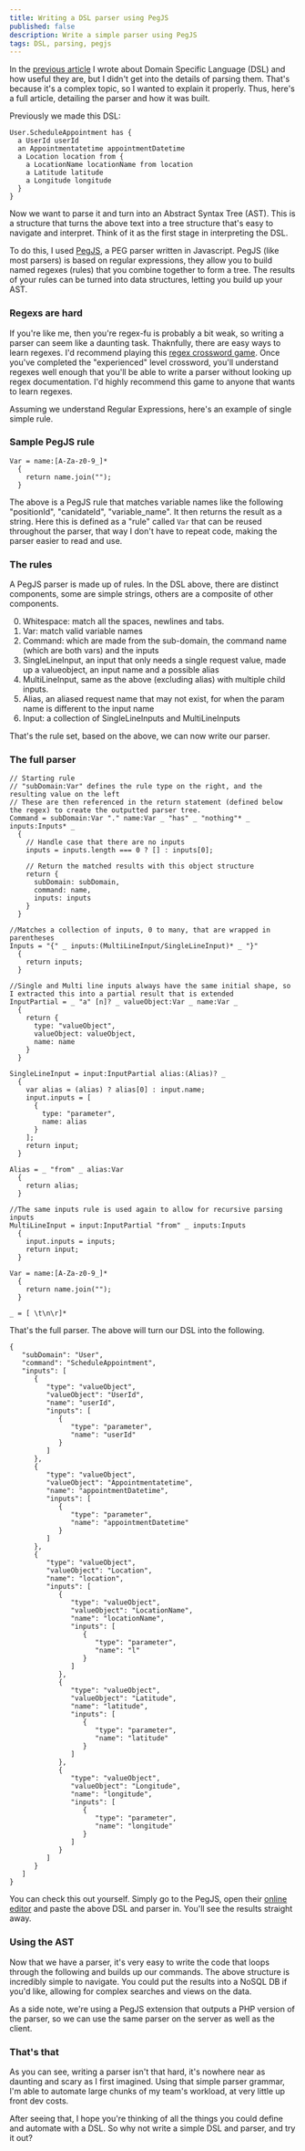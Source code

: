 ```yaml
---
title: Writing a DSL parser using PegJS
published: false
description: Write a simple parser using PegJS
tags: DSL, parsing, pegjs
---
```


In the [previous article](/blog/write-dsls-and-code-faster/) I wrote about Domain Specific Language (DSL) and how useful they are, but I didn't get into the details of parsing them. That's because it's a complex topic, so I wanted to explain it properly. Thus, here's a full article, detailing the parser and how it was built.

Previously we made this DSL:
```
User.ScheduleAppointment has { 
  a UserId userId 
  an Appointmentatetime appointmentDatetime
  a Location location from {
    a LocationName locationName from location
    a Latitude latitude
    a Longitude longitude
  }
}
```

Now we want to parse it and turn into an Abstract Syntax Tree (AST). This is a structure that turns the above text into a tree structure that's easy to navigate and interpret. Think of it as the first stage in interpreting the DSL.

To do this, I used [PegJS](http://pegjs.org/), a PEG parser written in Javascript. PegJS (like most parsers) is based on regular expressions, they allow you to build named regexes (rules) that you combine together to form a tree. The results of your rules can be turned into data structures, letting you build up your AST.

### Regexs are hard
If you're like me, then you're regex-fu is probably a bit weak, so writing a parser can seem like a daunting task. Thaknfully, there are easy ways to learn regexes. I'd recommend playing this [regex crossword game](https://regexcrossword.com/). Once you've completed the "experienced" level crossword, you'll understand regexes well enough that you'll be able to write a parser without looking up regex documentation. I'd highly recommend this game to anyone that wants to learn regexes.

Assuming we understand Regular Expressions, here's an example of single simple rule.

### Sample PegJS rule
```
Var = name:[A-Za-z0-9_]*
  {
    return name.join("");
  }
```

The above is a PegJS rule that matches variable names like the following "positionId", "canidateId", "variable_name".
It then returns the result as a string. Here this is defined as a "rule" called `Var` that can be reused throughout the parser, that way I don't have to repeat code, making the parser easier to read and use.

### The rules
A PegJS parser is made up of rules. In the DSL above, there are distinct components, some are simple strings, others are a composite of other components.

0. Whitespace: match all the spaces, newlines and tabs.
0. Var: match valid variable names
0. Command: which are made from the sub-domain, the command name (which are both vars) and the inputs
0. SingleLineInput, an input that only needs a single request value, made up a valueobject, an input name and a possible alias
0. MultiLineInput, same as the above (excluding alias) with multiple child inputs.
0. Alias, an aliased request name that may not exist, for when the param name is different to the input name
0. Input: a collection of SingleLineInputs and MultiLineInputs

That's the rule set, based on the above, we can now write our parser.

### The full parser

```
// Starting rule
// "subDomain:Var" defines the rule type on the right, and the resulting value on the left
// These are then referenced in the return statement (defined below the regex) to create the outputted parser tree.
Command = subDomain:Var "." name:Var _ "has" _ "nothing"* _ inputs:Inputs* _
  {
    // Handle case that there are no inputs
    inputs = inputs.length === 0 ? [] : inputs[0];

    // Return the matched results with this object structure
    return {
      subDomain: subDomain,
      command: name,
      inputs: inputs
    }
  }
 
//Matches a collection of inputs, 0 to many, that are wrapped in parentheses
Inputs = "{" _ inputs:(MultiLineInput/SingleLineInput)* _ "}"
  {
    return inputs;
  }

//Single and Multi line inputs always have the same initial shape, so I extracted this into a partial result that is extended
InputPartial = _ "a" [n]? _ valueObject:Var _ name:Var _
  {
    return {
      type: "valueObject",
      valueObject: valueObject,
      name: name
    }
  }

SingleLineInput = input:InputPartial alias:(Alias)? _
  {
    var alias = (alias) ? alias[0] : input.name;
    input.inputs = [
      {
        type: "parameter",
        name: alias
      }	
    ];
    return input;
  }
    
Alias = _ "from" _ alias:Var 
  {
    return alias;
  }
  
//The same inputs rule is used again to allow for recursive parsing inputs
MultiLineInput = input:InputPartial "from" _ inputs:Inputs
  {
    input.inputs = inputs;
    return input;
  }

Var = name:[A-Za-z0-9_]*
  {
    return name.join("");
  }

_ = [ \t\n\r]*
```

That's the full parser. The above will turn our DSL into the following.

```
{
   "subDomain": "User",
   "command": "ScheduleAppointment",
   "inputs": [
      {
         "type": "valueObject",
         "valueObject": "UserId",
         "name": "userId",
         "inputs": [
            {
               "type": "parameter",
               "name": "userId"
            }
         ]
      },
      {
         "type": "valueObject",
         "valueObject": "Appointmentatetime",
         "name": "appointmentDatetime",
         "inputs": [
            {
               "type": "parameter",
               "name": "appointmentDatetime"
            }
         ]
      },
      {
         "type": "valueObject",
         "valueObject": "Location",
         "name": "location",
         "inputs": [
            {
               "type": "valueObject",
               "valueObject": "LocationName",
               "name": "locationName",
               "inputs": [
                  {
                     "type": "parameter",
                     "name": "l"
                  }
               ]
            },
            {
               "type": "valueObject",
               "valueObject": "Latitude",
               "name": "latitude",
               "inputs": [
                  {
                     "type": "parameter",
                     "name": "latitude"
                  }
               ]
            },
            {
               "type": "valueObject",
               "valueObject": "Longitude",
               "name": "longitude",
               "inputs": [
                  {
                     "type": "parameter",
                     "name": "longitude"
                  }
               ]
            }
         ]
      }
   ]
}
```

You can check this out yourself. Simply go to the PegJS, open their [online editor](http://pegjs.org/online) and paste the above DSL and parser in. You'll see the results straight away.

### Using the AST
Now that we have a parser, it's very easy to write the code that loops through the following and builds up our commands. The above structure is incredibly simple to navigate. You could put the results into a NoSQL DB if you'd like, allowing for complex searches and views on the data.

As a side note, we're using a PegJS extension that outputs a PHP version of the parser, so we can use the same parser on the server as well as the client.

### That's that
As you can see, writing a parser isn't that hard, it's nowhere near as daunting and scary as I first imagined. Using that simple parser grammar, I'm able to automate large chunks of my team's workload, at very little up front dev costs.

After seeing that, I hope you're thinking of all the things you could define and automate with a DSL. So why not write a simple DSL and parser, and try it out?
